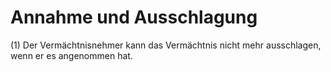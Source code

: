 # Annahme und Ausschlagung

(1) Der Vermächtnisnehmer kann das Vermächtnis nicht mehr ausschlagen, wenn er es angenommen hat.